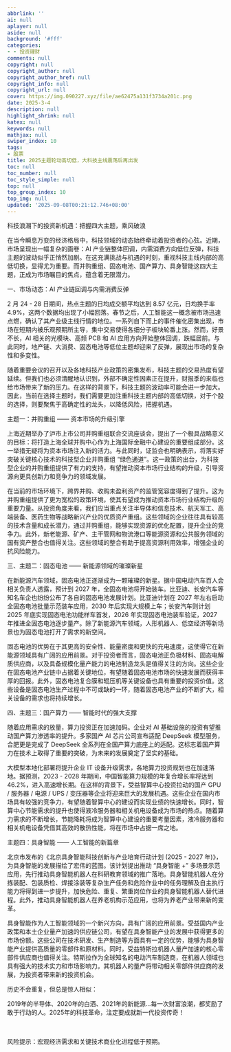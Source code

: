 ```yaml
---
abbrlink: ''
ai: null
aplayer: null
aside: null
background: '#fff'
categories:
- - 投资理财
comments: null
copyright: null
copyright_author: null
copyright_author_href: null
copyright_info: null
copyright_url: null
cover: https://img.090227.xyz/file/ae62475a131f3734a201c.png
date: 2025-3-4
description: null
highlight_shrink: null
katex: null
keywords: null
mathjax: null
swiper_index: 10
tags:
- 股票
title: 2025主题轮动高切低，大科技主线震荡后再出发
toc: null
toc_number: null
toc_style_simple: null
top: null
top_group_index: 10
top_img: null
updated: '2025-09-08T00:21:12.746+08:00'
---
```

科技浪潮下的投资新机遇：把握四大主题，乘风破浪

在当今瞬息万变的经济格局中，科技领域的动态始终牵动着投资者的心弦。近期，市场呈现出一幅复杂的画卷：AI 产业链整体回调，内需消费方向低位反弹，科技主题的波动似乎正悄然加剧。在这充满挑战与机遇的时刻，重视科技主线内部的高低切换，显得尤为重要。而并购重组、固态电池、国产算力、具身智能这四大主题，正成为市场瞩目的焦点，蕴含着无限潜力。

一、市场动态：AI 产业链回调与内需消费反弹

2 月 24 - 28 日期间，热点主题的日均成交额平均达到 8.57 亿元，日均换手率 4.9%，这两个数据均出现了小幅回落。春节之后，人工智能这一概念被市场迅速点燃，确认了其产业级主线行情的地位。一系列自下而上的事件催化密集出现，市场在短期内被乐观预期所主导，集中交易使得各细分子板块轮番上涨。然而，好景不长，AI 相关的光模块、高频 PCB 和 AI 应用方向开始整体回调，跌幅居前。与此同时，地产链、大消费、固态电池等低位主题却迎来了反弹，展现出市场的复杂性和多变性。

随着重要会议的召开以及各地科技产业政策的密集发布，科技主题的交易热度有望延续。但我们也必须清醒地认识到，外部不确定性因素正在提升，财报季的来临也给市场带来了新的压力。在这样的背景下，科技主题的波动率可能会进一步加大。因此，当前在选择主题时，我们需要更加注重科技主题内部的高低切换，对于个股的选择，则要聚焦于高确定性的龙头，以降低风险，把握机遇。

主题一：并购重组 —— 资本市场的升级引擎

上海近期举办了沪市上市公司并购重组联合交流座谈会，提出了一个极具战略意义的目标：将打造上海全球并购中心作为上海国际金融中心建设的重要组成部分。这一举措无疑将为资本市场注入新的活力。与此同时，证监会也明确表示，将落实好突破关键核心技术的科技型企业并购重组 “绿色通道”。这一政策的出台，为科技型企业的并购重组提供了有力的支持，有望推动资本市场行业结构的升级，引导资源向更具创新力和竞争力的领域发展。

在当前的市场环境下，跨界并购、收购未盈利资产的监管宽容度得到了提升。这为并购重组提供了更为宽松的政策环境，使其有望成为推动资本市场行业结构升级的重要力量。从投资角度来看，我们应当重点关注半导体和信息技术、航天军工、高端装备、医药生物等战略新兴产业的优质资产重组。这些领域的企业往往具有较高的技术含量和成长潜力，通过并购重组，能够实现资源的优化配置，提升企业的竞争力。此外，新老能源、矿产、主干管网和物流港口等能源资源和公共服务领域的国有资产整合也值得关注。这些领域的整合有助于提高资源利用效率，增强企业的抗风险能力。

三、主题二：固态电池 —— 新能源领域的璀璨新星

在新能源汽车领域，固态电池正逐渐成为一颗璀璨的新星。据中国电动汽车百人会相关负责人透露，预计到 2027 年，全固态电池将开始装车。比亚迪、长安汽车等知名车企也纷纷公布了各自的固态电池发展计划。比亚迪计划在 2027 年左右启动全固态电池批量示范装车应用，2030 年后实现大规模上车；长安汽车则计划 2025 年底实现固态电池功能样车首发，2026 年实现固态电池装车验证，2027 年推进全固态电池逐步量产。除了新能源汽车领域，人形机器人、低空经济等新场景也为固态电池打开了需求的新空间。

固态电池的优势在于其更高的安全性、能量密度和更快的充电速度，这使得它在新能源领域具有广阔的应用前景。对于投资者而言，固态电池正负极材料、固态电解质供应商，以及具备规模化量产能力的电池制造龙头是值得关注的方向。这些企业在固态电池产业链中占据着关键地位，有望随着固态电池市场的快速发展而获得丰厚的回报。此外，固态电池复合膜和辊压机等关键设备也具有重要的投资价值。这些设备是固态电池生产过程中不可或缺的一环，随着固态电池产业的不断扩大，相关设备的需求也将持续增长。

四、主题三：国产算力 —— 智能时代的强大支撑

随着应用需求的放量，算力投资正在加速加码。企业对 AI 基础设施的投资有望推动国产算力渗透率的提升。多家国产 AI 芯片公司宣布适配 DeepSeek 模型服务，合肥更是完成了 DeepSeek 全系列在全国产算力底座上的适配。这标志着国产算力在技术上取得了重要的突破，为未来的发展奠定了坚实的基础。

大模型本地化部署将提升企业 IT 设备升级需求，各地算力投资规划也在加速落地。据预测，2023 - 2028 年期间，中国智能算力规模的年复合增长率将达到 46.2%，进入高速增长期。在这样的背景下，受益智算中心投资拉动的国产 GPU / 服务器 / 电源 / UPS / 变压器等企业将迎来巨大的发展机遇。这些企业在国内市场具有较强的竞争力，有望随着智算中心的建设而实现业绩的快速增长。同时，智算中心节能需求的提升也使得液冷服务器和相关机电设备成为市场的热点。随着算力需求的不断增长，节能降耗将成为智算中心建设的重要考量因素，液冷服务器和相关机电设备凭借其高效的散热性能，将在市场中占据一席之地。

主题四：具身智能 —— 人工智能的新篇章

北京市发布的《北京具身智能科技创新与产业培育行动计划 (2025 - 2027 年)》，为具身智能的发展描绘了宏伟的蓝图。该计划提出推动 “具身智能 +” 多场景示范应用，先行推动具身智能机器人在科研教育领域的推广落地。具身智能机器人在分拣装配、包装质检、焊接涂装等复杂生产任务和危险作业中的任务理解及自主执行能力将得到进一步提升，加快危险、重复、繁重岗位作业的具身智能机器人替代进程。此外，推动具身智能机器人在养老机构示范应用，也将为养老产业带来新的变革。

具身智能作为人工智能领域的一个新兴方向，具有广阔的应用前景。受益国内产业政策和本土企业量产加速的供应链公司，有望在具身智能产业的发展中获得更多的市场份额。这些公司在技术研发、生产制造等方面具有一定的优势，能够为具身智能产业提供高质量的零部件和原材料。同时，受益特斯拉机器人量产加速的核心零部件供应商也值得关注。特斯拉作为全球知名的电动汽车制造商，在机器人领域也具有强大的技术实力和市场影响力。其机器人的量产将带动相关零部件供应商的发展，为投资者带来新的投资机会。

历史不会重复，但总是惊人相似：

2019年的半导体、2020年的白酒、2021年的新能源...每一次财富浪潮，都奖励了敢于行动的人。2025年的科技革命，注定要成就新一代投资传奇！

　　

风险提示：宏观经济需求和关键技术商业化进程低于预期。

